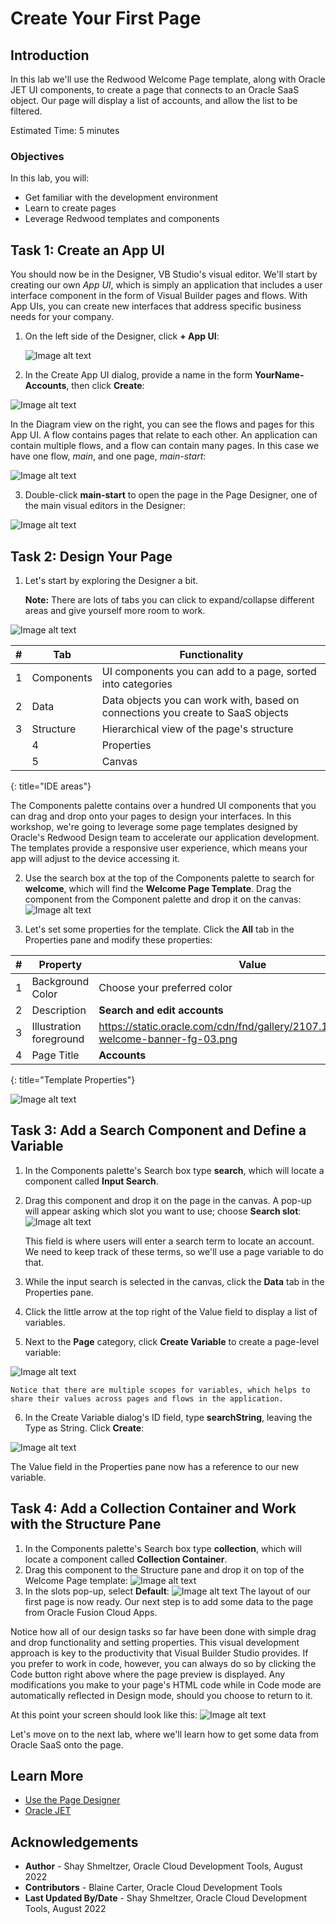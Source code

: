 # Create Your First Page

## Introduction

In this lab we'll use the Redwood Welcome Page template, along with Oracle JET UI components, to create a page that connects to an Oracle SaaS object.  Our page will display a list of accounts, and allow the list to be filtered.

Estimated Time: 5 minutes

### Objectives

In this lab, you will:
* Get familiar with the development environment
* Learn to create pages
* Leverage Redwood templates and components

## Task 1: Create an App UI

You should now be in the Designer, VB Studio's visual editor. We'll start by creating our own *App UI*, which is simply an application that includes a user interface component in the form of Visual Builder pages and flows. With App UIs, you can create new interfaces that address specific business needs for your company.

1. On the left side of the Designer, click **+ App UI**:  

	![Image alt text](images/results.png)


2. In the Create App UI dialog, provide a name in the form **YourName-Accounts**, then click **Create**:

  ![Image alt text](images/wssettings.png)

In the Diagram view on the right, you can see the flows and pages for this App UI. A flow contains pages that relate to each other. An application can contain multiple flows, and a flow can contain many pages. In this case we have one flow, *main*, and one page, *main-start*:

  ![Image alt text](images/appflow.png)

3. Double-click  **main-start** to open the page in the Page Designer, one of the main visual editors in the Designer:

  ![Image alt text](images/IDE.png)

## Task 2: Design Your Page

1. Let's start by exploring the Designer a bit.

	**Note:** There are lots of tabs you can click to expand/collapse different areas and give yourself more room to work.

  ![Image alt text](images/IDE2.png)

  | #| Tab | Functionality |
  | --- | --- | --- |
  | 1 | Components | UI components you can add to a page, sorted into categories  |
  | 2 |Data | Data objects you can work with, based on connections you create to SaaS objects |
  | 3 | Structure | Hierarchical view of the page's structure |
	  | 4 | Properties | Declarative area to define properties for the component selected in your page |
	  | 5 | Canvas | Displays a design/live view (or code view) of your page content |
{: title="IDE areas"}

The Components palette contains over a hundred UI components that you can drag and drop onto your pages to design your interfaces. In this workshop, we're going to leverage some page templates designed by Oracle's Redwood Design team to accelerate our application development. The templates provide a responsive user experience, which means your app will adjust to the device accessing it.

2. Use the search box at the top of the Components palette to search for **welcome**, which will find the **Welcome Page Template**. Drag the component from the Component palette and drop it on the canvas:
  ![Image alt text](images/welcome.png)

3. Let's set some properties for the template. Click the **All** tab in the Properties pane and modify these properties:

| # | Property | Value |
| --- | --- | --- |
| 1 | Background Color | Choose your preferred color  |
| 2 | Description| **Search and edit accounts** |
| 3 | Illustration foreground | https://static.oracle.com/cdn/fnd/gallery/2107.1.0/images/illust-welcome-banner-fg-03.png |
| 4 |Page Title | **Accounts** |
{: title="Template Properties"}

  ![Image alt text](images/properties.png)

## Task 3: Add a Search Component and Define a Variable

1. In the Components palette's Search box type **search**, which will locate a component called **Input Search**.
2. Drag this component and drop it on the page in the canvas. A pop-up will appear asking which slot you want to use; choose **Search slot**:
  ![Image alt text](images/slot.png)

	This field is where users will enter a search term to locate an account. We need to keep track of these terms, so we'll use a page variable to do that.

3. While the input search is selected in the canvas, click the **Data** tab in the Properties pane.

4. Click the little arrow at the top right of the Value field to display a list of variables.

5. Next to the **Page** category, click **Create Variable** to create a page-level variable:

  ![Image alt text](images/variable.png)

	Notice that there are multiple scopes for variables, which helps to share their values across pages and flows in the application.

6. In the Create Variable dialog's ID field, type **searchString**, leaving the Type as String. Click **Create**:

  ![Image alt text](images/variablesettings.png)

The Value field in the Properties pane now has a reference to our new variable.

## Task 4: Add a Collection Container and Work with the Structure Pane

1. In the Components palette's Search box type **collection**, which will locate a component called **Collection Container**.
2. Drag this component to the Structure pane and drop it on top of the Welcome Page template:
  ![Image alt text](images/collection.png)
3. In the slots pop-up, select **Default**:
  ![Image alt text](images/slot.png)
The layout of our first page is now ready.  Our next step is to add some data to the page from Oracle Fusion Cloud Apps.

Notice how all of our design tasks so far have been done with simple drag and drop functionality and setting properties. This visual development approach is key to the productivity that Visual Builder Studio provides. If you prefer to work in code, however, you can always do so by clicking the Code button right above where the page preview is displayed. Any modifications you make to your page's HTML code while in Code mode are automatically reflected in Design mode, should you choose to return to it.  

At this point your screen should look like this:
  ![Image alt text](images/complete.png)

Let's move on to the next lab, where we'll learn how to get some data from Oracle SaaS onto the page.

## Learn More

* [Use the Page Designer](https://docs.oracle.com/en/cloud/paas/visual-builder/visualbuilder-building-appui/get-started1.html#GUID-CC2B203D-51D3-4408-8D0B-4E26C86BCBC0)
* [Oracle JET](http://oracle.com/jet)

## Acknowledgements
* **Author** - Shay Shmeltzer, Oracle Cloud Development Tools, August 2022
* **Contributors** -  Blaine Carter, Oracle Cloud Development Tools
* **Last Updated By/Date** - Shay Shmeltzer, Oracle Cloud Development Tools, August 2022
